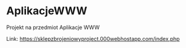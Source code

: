 # AplikacjeWWW

Projekt na przedmiot Aplikacje WWW

Link: https://sklepzbrojeniowyproject.000webhostapp.com/index.php
